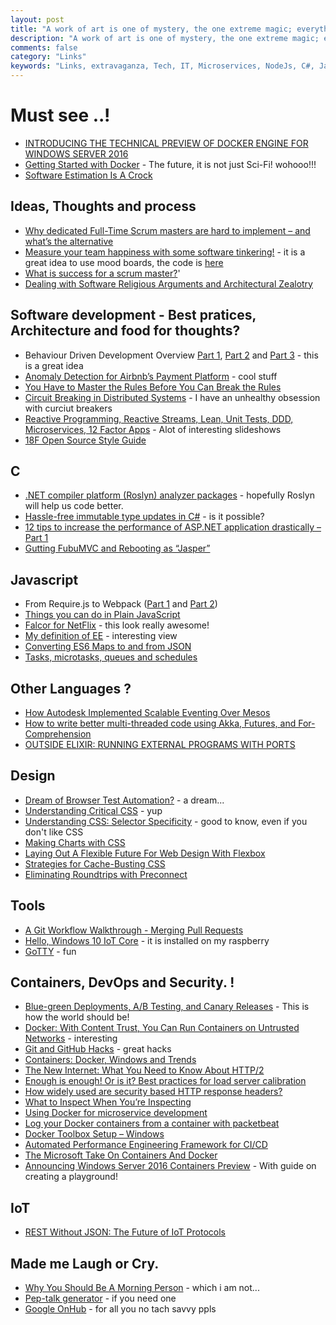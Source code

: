 ```yaml
---
layout: post
title: "A work of art is one of mystery, the one extreme magic; everything else is either arithmetic or biology."
description: "A work of art is one of mystery, the one extreme magic; everything else is either arithmetic or biology."
comments: false
category: "Links"
keywords: "Links, extravaganza, Tech, IT, Microservices, NodeJs, C#, Javascript, Solution architecture"
---
```

#  Must see ..! #
  * [INTRODUCING THE TECHNICAL PREVIEW OF DOCKER ENGINE FOR WINDOWS SERVER 2016](http://blog.docker.com/2015/08/tp-docker-engine-windows-server-2016/)
  * [Getting Started with Docker](https://msdn.microsoft.com/virtualization/windowscontainers/containers_welcome) - The future, it is not just Sci-Fi! wohooo!!!
  * [Software Estimation Is A Crock](http://thecodist.com/article/software-estimation-is-a-crock)

##  Ideas, Thoughts and process  ##
  * [Why dedicated Full-Time Scrum masters are hard to implement – and what’s the alternative](http://www.benlinders.com/2015/no-dedicated-scrum-master/)
  * [Measure your team happiness with some software tinkering!](http://royal.pingdom.com/2015/08/17/measure-your-team-happiness-with-some-software-tinkering/) - it is a great idea to use mood boards, the code is [here](https://github.com/abstractpoint/moodping) 
  * [What is success for a scrum master?](http://www.infoq.com/articles/scrum-master-success)'
  * [Dealing with Software Religious Arguments and Architectural Zealotry](http://www.hanselman.com/blog/DealingWithSoftwareReligiousArgumentsAndArchitecturalZealotry.aspx)

##  Software development - Best pratices, Architecture and food for thoughts? ##
  * Behaviour Driven Development Overview [Part 1](https://www.simple-talk.com/dotnet/development/behaviour-driven-development-overview-part-1-%E2%80%93-ubiquitous-language/), [Part 2](https://www.simple-talk.com/dotnet/development/behaviour-driven-development-part-3-%E2%80%93-benefits-of-using-bdd-programming-methodology/) and [Part 3](https://www.simple-talk.com/dotnet/development/behaviour-driven-development-part-2-%E2%80%93-implementing-scenarios-and-step-definitions-in-specflow/) - this is a great idea
  * [Anomaly Detection for Airbnb’s Payment Platform](http://nerds.airbnb.com/anomaly-detection/) - cool stuff
  * [You Have to Master the Rules Before You Can Break the Rules](http://simpleprogrammer.com/2015/08/17/you-have-to-master-the-rules-before-you-can-break-the-rules/)
  * [Circuit Breaking in Distributed Systems](https://speakerdeck.com/mattheath/circuit-breaking-in-distributed-systems) - I have an unhealthy obsession with curciut breakers
  * [Reactive Programming, Reactive Streams, Lean, Unit Tests, DDD, Microservices, 12 Factor Apps](http://www.agilemobiledeveloper.com/2015/08/18/reactive-programming-reactive-streams-lean-unit-tests-ddd-microservices-12-factor-apps/) - Alot of interesting slideshows
  * [18F Open Source Style Guide](https://pages.18f.gov/open-source-guide/index.html)
 
##  **C** ##
 * [.NET compiler platform (Roslyn) analyzer packages](http://www.lybecker.com/blog/2015/08/05/dotnet-compiler-platform-roslyn-analyzer-packages/) - hopefully Roslyn will help us code better.
 * [Hassle-free immutable type updates in C#](http://www.productiverage.com/hasslefree-immutable-type-updates-in-c-sharp) - is it possible?
 * [12 tips to increase the performance of ASP.NET application drastically – Part 1](http://www.infragistics.com/community/blogs/devtoolsguy/archive/2015/08/07/12-tips-to-increase-the-performance-of-asp-net-application-drastically-part-1.aspx)
 * [Gutting FubuMVC and Rebooting as “Jasper”](http://jeremydmiller.com/2015/08/06/gutting-fubumvc-and-rebooting-as-jasper/)

##  Javascript ##
  * From Require.js to Webpack ([Part 1](http://j-query.blogspot.dk/2015/06/from-requirejs-to-webpack-part-1-reasons.html) and [Part 2](http://www.paypal-engineering.com/2015/08/07/1450/))
  * [Things you can do in Plain JavaScript](http://ponyfoo.com/articles/things-you-can-do-in-plain-javascript)
  * [Falcor for NetFlix](http://netflix.github.io/falcor/) - this look really awesome!
  * [My definition of EE](http://blog.upwardsmotion.com/my-definition-of-ee/) - interesting view
  * [Converting ES6 Maps to and from JSON](http://www.2ality.com/2015/08/es6-map-json.html)
  * [Tasks, microtasks, queues and schedules](https://jakearchibald.com/2015/tasks-microtasks-queues-and-schedules/)

##  Other Languages ? ##
 * [How Autodesk Implemented Scalable Eventing Over Mesos](http://highscalability.com/blog/2015/8/17/how-autodesk-implemented-scalable-eventing-over-mesos.html)
 * [How to write better multi-threaded code using Akka, Futures, and For-Comprehension](http://devblog.mediamath.com/how-to-write-better-multi-threaded-code-using-akka-futures-and-for-comprehension)
 * [OUTSIDE ELIXIR: RUNNING EXTERNAL PROGRAMS WITH PORTS](http://www.theerlangelist.com/2015/08/outside-elixir.html)

##  Design ##
  * [Dream of Browser Test Automation?](http://ponyfoo.com/articles/browser-test-automation-dreams) - a dream...
  * [Understanding Critical CSS](http://www.smashingmagazine.com/2015/08/understanding-critical-css/) - yup
  * [Understanding CSS: Selector Specificity](https://medium.com/@dte/understanding-css-selector-specificity-a02238a02a59) - good to know, even if you don't like CSS
  * [Making Charts with CSS](https://css-tricks.com/making-charts-with-css/)
  * [Laying Out A Flexible Future For Web Design With Flexbox](http://www.smashingmagazine.com/2015/08/flexible-future-for-web-design-with-flexbox/)
  * [Strategies for Cache-Busting CSS](https://css-tricks.com/strategies-for-cache-busting-css)
  * [Eliminating Roundtrips with Preconnect](https://www.igvita.com/2015/08/17/eliminating-roundtrips-with-preconnect)

##  Tools ##
  * [A Git Workflow Walkthrough - Merging Pull Requests](https://bocoup.com/weblog/git-workflow-walkthrough-merging-pull-requests/)
  * [Hello, Windows 10 IoT Core](http://blogs.windows.com/buildingapps/2015/08/10/hello-windows-10-iot-core/) - it is installed on my raspberry
  * [GoTTY](https://github.com/yudai/gotty) - fun

##  Containers, DevOps and Security. ! ##
  * [Blue-green Deployments, A/B Testing, and Canary Releases](http://www.javacodegeeks.com/2015/08/blue-green-deployments-ab-testing-and-canary-releases.html) - This is how the world should be!
  * [Docker: With Content Trust, You Can Run Containers on Untrusted Networks](http://thenewstack.io/docker-content-trust-can-run-containers-untrusted-networks/) - interesting
  * [Git and GitHub Hacks](http://ponyfoo.com/articles/git-github-hacks) - great hacks
  * [Containers: Docker, Windows and Trends](http://azure.microsoft.com/blog/2015/08/17/containers-docker-windows-and-trends/)
  * [The New Internet: What You Need to Know About HTTP/2](http://apmdigest.com/the-new-internet-what-you-need-to-know-about-http2)
  * [Enough is enough! Or is it? Best practices for load server calibration](http://www.soasta.com/blog/load-performance-testing-best-practices/)
  * [How widely used are security based HTTP response headers?](https://scotthelme.co.uk/how-widely-used-are-security-based-http-response-headers/)
  * [What to Inspect When You’re Inspecting](https://labs.ctl.io/what-to-inspect-when-youre-inspecting/)
  * [Using Docker for microservice development](http://codeventor.blogspot.com.es/2015/08/using-docker-for-microservice.html)
  * [Log your Docker containers from a container with packetbeat](http://agonzalezro.github.io/log-your-docker-containers-from-a-container-with-packetbeat.html)
  * [Docker Toolbox Setup – Windows](http://rominirani.com/2015/08/15/docker-toolbox-setup-windows/)
  * [Automated Performance Engineering Framework for CI/CD](http://apmblog.dynatrace.com/2015/08/19/automated-performance-engineering-framework-for-cicd/)
  * [The Microsoft Take On Containers And Docker](http://highscalability.com/blog/2015/8/19/the-microsoft-take-on-containers-and-docker.html)
  * [Announcing Windows Server 2016 Containers Preview](http://weblogs.asp.net/scottgu/announcing-windows-server-2016-containers-preview) - With guide on creating a playground!


## IoT ##
  * [REST Without JSON: The Future of IoT Protocols](https://dzone.com/articles/json-http-and-the-future-of-iot-protocols)
 

##  Made me Laugh or Cry.  ##
  * [Why You Should Be A Morning Person](https://medium.com/keep-learning-keep-growing/why-you-should-be-a-morning-person-8dc34fbe592b) - which i am not...
  * [Pep-talk generator](http://www.babevibes.com/the-pep-talk-generator/) - if you need one
  * [Google OnHub](https://store.google.com/product/onhub) - for all you no tach savvy ppls
